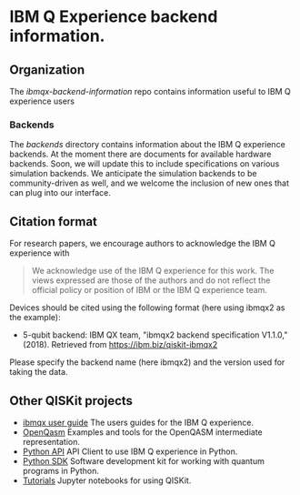 # IBM Q Experience backend information.

## Organization

The *ibmqx-backend-information* repo contains information useful to IBM Q experience users

### Backends
The *backends* directory contains information about the IBM Q experience backends. At the moment there are documents for available hardware backends. Soon, we will update this to include specifications on various simulation backends. We anticipate the simulation backends to be community-driven as well, and we welcome the inclusion of new ones that can plug into our interface.

## Citation format

For research papers, we encourage authors to acknowledge the IBM Q experience with  

  >We acknowledge use of the IBM Q experience for this work. The views expressed are those of the authors and do not reflect the official policy or position of IBM or the IBM Q experience team.

Devices should be cited using the following format (here using ibmqx2 as the example):

* 5-qubit backend: IBM QX team, "ibmqx2 backend specification V1.1.0," (2018). Retrieved from https://ibm.biz/qiskit-ibmqx2

Please specify the backend name (here ibmqx2) and the version used for taking the data. 

## Other QISKit projects

* [ibmqx user guide](https://github.com/QISKit/ibmqx-user-guides) The users guides for the IBM Q experience.
* [OpenQasm](https://github.com/QISKit/openqasm) Examples and tools for the OpenQASM intermediate representation.
* [Python API](https://github.com/QISKit/qiskit-api-py) API Client to use IBM Q experience in Python.
* [Python SDK](https://github.com/QISKit/qiskit-sdk-py) Software development kit for working with quantum programs in Python.
* [Tutorials](https://github.com/QISKit/qiskit-tutorial) Jupyter notebooks for using QISKit.
